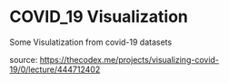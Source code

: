 # COVID_19 Visualization
Some Visulatization from covid-19 datasets

source: https://thecodex.me/projects/visualizing-covid-19/0/lecture/444712402
